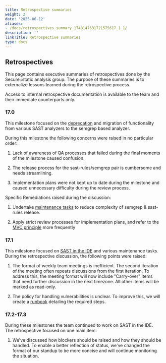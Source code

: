 ```yaml
---
title: Retrospective summaries
weight: 2
date: '2025-06-12'
aliases:
- /docs/retrospectives_summary_1748147631721575617_1_1/
description: ''
linkTitle: Retrospective summaries
type: docs
---
```


## Retrospectives

This page contains executive summaries of retrospectives done by the Secure::static analysis group. The purpose of these summaries is to externalize lessons learned during the retrospective process.

Access to internal retrospective documentation is available to the team and their immediate counterparts only.

### 17.0

This milestone focused on the [deprecation](https://docs.gitlab.com/ee/update/deprecations.html#sast-analyzer-coverage-changing-in-gitlab-170) and migration of functionality from various SAST analyzers to the semgrep based analyzer.

During this milestone the following concerns were raised in no particular order:

1. Lack of awareness of QA processes that failed during the final moments of the milestone caused confusion.

1. The release process for the sast-rules/semgrep pair is cumbersome and needs streamlining.

1. Implementation plans were not kept up to date during the milestone and caused unnecessary difficulty during the review process.

Specific Remediations raised during the discussion:

1. Undertake [maintenance tasks](https://gitlab.com/gitlab-org/gitlab/-/issues/440373) to reduce complexity of semgrep & sast-rules release.

1. Apply strict review processes for implementation plans, and refer to the [MVC principle](/handbook/product/product-principles/#the-minimal-valuable-change-mvc) more frequently

### 17.1

This milestone focused on [SAST in the IDE](https://gitlab.com/groups/gitlab-org/-/epics/13753) and various maintenance tasks. During the retrospective discussion, the following points were raised:

1. The format of weekly team meetings is inefficient. The second iteration of the meeting often repeats discussions from the first iteration. To address this, the meeting format will now include "Carry-over" items that need further discussion in the next timezone. All other items will be marked as read-only.

1. The policy for handling vulnerabilities is unclear. To improve this, we will create a [runbook](/handbook/engineering/development/sec/secure/static-analysis/runbooks) detailing the required steps.

### 17.2-17.3

During these milestones the team continued to work on SAST in the IDE. The retrospective focused on one main item:

1. We've discussed how blockers should be raised and how they should be handled. To enable a better reflection of status, we've changed the format of our standup to be more concise and will continue monitoring the situation.
